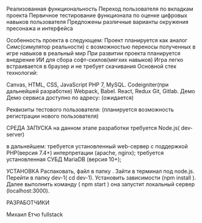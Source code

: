 Реализованная функциональность
Переход пользователя по вкладкам проекта
Первичное тестирование функционала по оценке цифровых навыков пользователя
Предложены различные варианты окружения пресонажа и интерфейса

Особенность проекта в следующем:
Проект планируется как аналог Симс(симулятор реальности) с возможностью переносы полученных в игре навыков в реальный мир
При развитии проекта планируется внедрение ИИ для сбора софт-скилов(мягхих навыков)
Игра легко встраивается в  браузер  и не требует скачивания
Основной стек технологий:

Canvas, HTML, CSS, JavaScript
PHP 7, MySQL. Codeigniter(при дальнейшей разработке)
Webpack, Babel.
React, Redux
Git, 
Gitlab.
Демо
Демо сервиса доступно по адресу: (ожидается)

Реквизиты тестового пользователя: (планируется возможность регистрации нового пользователя)

СРЕДА ЗАПУСКА
на данном этапе разработки требуется Node.js( dev-server)

в дальнейшем:
требуется установленный web-сервер с поддержкой PHP(версия 7.4+) интерпретации (apache, nginx);
требуется установленная СУБД MariaDB (версия 10+);

УСТАНОВКА
Распаковать, файл в папку .
Зайти в терминал под node.js.
Перейти в папку dev-1( cd dev-1).
Установить зависимости (npm install ).
Далее выполнить команду ( npm start )  она запустит локальный сервер (localhost:3000).

РАЗРАБОТЧИКИ

Михаил Етчо fullstack 